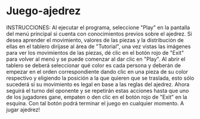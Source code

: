 # Juego-ajedrez
INSTRUCCIONES:
Al ejecutar el programa, seleccione "Play" en la pantalla del menú principal si cuenta con conocimientos previos sobre el ajedrez.
Si desea aprender el movimiento, valores de las piezas y la distribución de ellas en el tablero dirijase al área de "Tutorial",
una vez vistas las imágenes para ver los movimientos de las piezas, dé clic en el botón rojo de "Exit" para volver al menú y se puede comenzar al dar clic en "Play".
Al abrir el tablero se deberá seleccionar qué color es cada persona y deberán de empezar en el orden correspondiente dando clic en una pieza de su color respectivo y eligiendo la posición a la que quieren que se traslada, esto sólo sucederá si su movimiento es legal en base a las reglas del ajedrez.
Ahora seguirá el turno del oponente y se repetirán estas acciones hasta que uno de los jugadores gane, empaten o den clic en el botón rojo de "Exit" en la esquina.
Con tal botón podrá terminar el juego en cualquier momento.
A jugar ajedrez!
